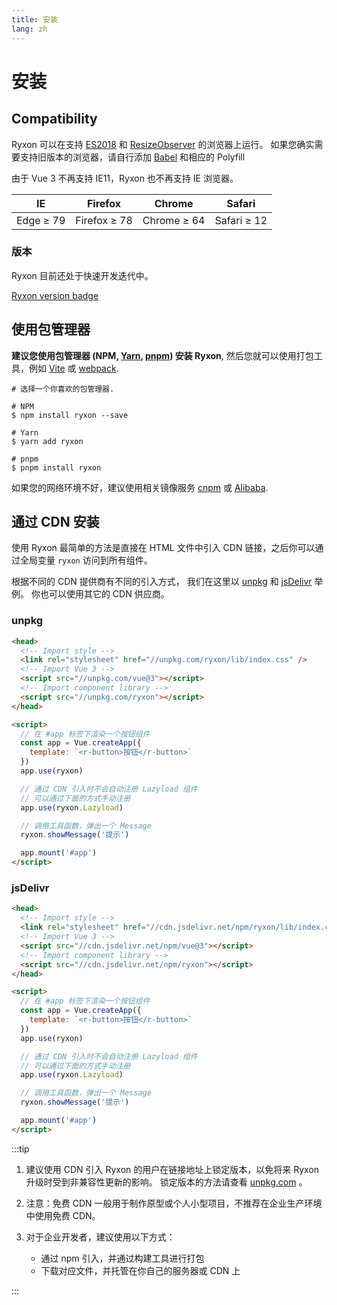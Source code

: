 ```yaml
---
title: 安装
lang: zh
---
```


# 安装

## Compatibility

Ryxon 可以在支持 [ES2018](https://caniuse.com/?feats=mdn-javascript_builtins_regexp_dotall,mdn-javascript_builtins_regexp_lookbehind_assertion,mdn-javascript_builtins_regexp_named_capture_groups,mdn-javascript_builtins_regexp_property_escapes,mdn-javascript_builtins_symbol_asynciterator,mdn-javascript_functions_method_definitions_async_generator_methods,mdn-javascript_grammar_template_literals_template_literal_revision,mdn-javascript_operators_destructuring_rest_in_objects,mdn-javascript_operators_spread_spread_in_destructuring,promise-finally) 和 [ResizeObserver](https://caniuse.com/resizeobserver) 的浏览器上运行。 如果您确实需要支持旧版本的浏览器，请自行添加 [Babel](https://babeljs.io/) 和相应的 Polyfill

由于 Vue 3 不再支持 IE11，Ryxon 也不再支持 IE 浏览器。

| IE        | Firefox      | Chrome      | Safari      |
| --------- | ------------ | ----------- | ----------- |
| Edge ≥ 79 | Firefox ≥ 78 | Chrome ≥ 64 | Safari ≥ 12 |

### 版本

Ryxon 目前还处于快速开发迭代中。

[Ryxon version badge](https://www.npmjs.com/package/ryxon)

## 使用包管理器

**建议您使用包管理器 (NPM, [Yarn](https://classic.yarnpkg.com/lang/en/), [pnpm](https://pnpm.io/)) 安装 Ryxon**, 然后您就可以使用打包工具，例如 [Vite](https://vitejs.dev) 或 [webpack](https://webpack.js.org/).

```shell
# 选择一个你喜欢的包管理器.

# NPM
$ npm install ryxon --save

# Yarn
$ yarn add ryxon

# pnpm
$ pnpm install ryxon
```

如果您的网络环境不好，建议使用相关镜像服务 [cnpm](https://github.com/cnpm/cnpm) 或 [Alibaba](https://registry.npmmirror.com/).

## 通过 CDN 安装

使用 Ryxon 最简单的方法是直接在 HTML 文件中引入 CDN 链接，之后你可以通过全局变量 `ryxon` 访问到所有组件。

根据不同的 CDN 提供商有不同的引入方式， 我们在这里以 [unpkg](https://unpkg.com) 和 [jsDelivr](https://jsdelivr.com) 举例。 你也可以使用其它的 CDN 供应商。

### unpkg

```html
<head>
  <!-- Import style -->
  <link rel="stylesheet" href="//unpkg.com/ryxon/lib/index.css" />
  <!-- Import Vue 3 -->
  <script src="//unpkg.com/vue@3"></script>
  <!-- Import component library -->
  <script src="//unpkg.com/ryxon"></script>
</head>

<script>
  // 在 #app 标签下渲染一个按钮组件
  const app = Vue.createApp({
    template: `<r-button>按钮</r-button>`
  })
  app.use(ryxon)

  // 通过 CDN 引入时不会自动注册 Lazyload 组件
  // 可以通过下面的方式手动注册
  app.use(ryxon.Lazyload)

  // 调用工具函数，弹出一个 Message
  ryxon.showMessage('提示')

  app.mount('#app')
</script>
```

### jsDelivr

```html
<head>
  <!-- Import style -->
  <link rel="stylesheet" href="//cdn.jsdelivr.net/npm/ryxon/lib/index.css" />
  <!-- Import Vue 3 -->
  <script src="//cdn.jsdelivr.net/npm/vue@3"></script>
  <!-- Import component library -->
  <script src="//cdn.jsdelivr.net/npm/ryxon"></script>
</head>

<script>
  // 在 #app 标签下渲染一个按钮组件
  const app = Vue.createApp({
    template: `<r-button>按钮</r-button>`
  })
  app.use(ryxon)

  // 通过 CDN 引入时不会自动注册 Lazyload 组件
  // 可以通过下面的方式手动注册
  app.use(ryxon.Lazyload)

  // 调用工具函数，弹出一个 Message
  ryxon.showMessage('提示')

  app.mount('#app')
</script>
```

:::tip

1. 建议使用 CDN 引入 Ryxon 的用户在链接地址上锁定版本，以免将来 Ryxon 升级时受到非兼容性更新的影响。 锁定版本的方法请查看 [unpkg.com](https://unpkg.com) 。

2. 注意：免费 CDN 一般用于制作原型或个人小型项目，不推荐在企业生产环境中使用免费 CDN。

3. 对于企业开发者，建议使用以下方式：
   - 通过 npm 引入，并通过构建工具进行打包
   - 下载对应文件，并托管在你自己的服务器或 CDN 上

:::
